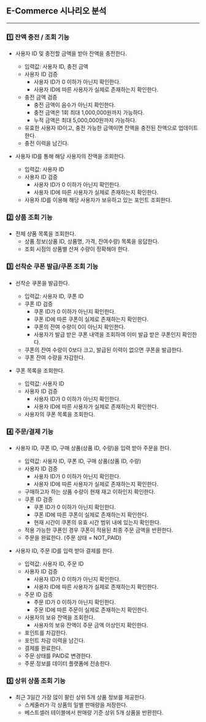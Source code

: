 ## E-Commerce 시나리오 분석

---

### 1️⃣ 잔액 충전 / 조회 기능

- 사용자 ID 및 충전할 금액을 받아 잔액을 충전한다.
  - 입력값: 사용자 ID, 충전 금액
  - 사용자 ID 검증
    - 사용자 ID가 0 이하가 아닌지 확인한다.
    - 사용자 ID에 따른 사용자가 실제로 존재하는지 확인한다.
  - 충전 금액 검증
    - 충전 금액이 음수가 아닌지 확인한다.
    - 충전 금액은 1회 최대 1,000,000원까지 가능하다.
    - 누적 금액은 최대 5,000,000원까지 가능하다.
  - 유효한 사용자 ID이고, 충전 가능한 금액이면 잔액을 충전된 잔액으로 업데이트 한다. 
  - 충전 이력을 남긴다.

- 사용자 ID를 통해 해당 사용자의 잔액을 조회한다.
  - 입력값: 사용자 ID
  - 사용자 ID 검증
    - 사용자 ID가 0 이하가 아닌지 확인한다.
    - 사용자 ID에 따른 사용자가 실제로 존재하는지 확인한다.
  - 사용자 ID를 이용해 해당 사용자가 보유하고 있는 포인트 조회한다.

### 2️⃣ 상품 조회 기능

- 전체 상품 목록을 조회한다.
  - 상품 정보(상품 ID, 상품명, 가격, 잔여수량) 목록을 응답한다.
  - 조회 시점의 상품별 산져 수량이 정확해야 한다.

### 3️⃣ 선착순 쿠폰 발급/쿠폰 조회 기능

- 선착순 쿠폰을 발급한다.
  - 입력값: 사용자 ID, 쿠폰 ID
  - 쿠폰 ID 검증
    - 쿠폰 ID가 0 이하가 아닌지 확인한다.
    - 쿠폰 ID에 따른 쿠폰이 실제로 존재하는지 확인한다.
    - 쿠폰의 잔여 수량이 0이 아닌지 확인한다.
    - 사용자가 발급 받은 쿠폰 내역을 조회하여 이미 발급 받은 쿠폰인지 확인한다.
  - 쿠폰의 잔여 수랑이 0보다 크고, 발급된 이력이 없으면 쿠폰을 발급한다.
  - 쿠폰 잔여 수량을 차감한다.

- 쿠폰 목록을 조회한다.
  - 입력값: 사용자 ID
  - 사용자 ID 검증
    - 사용자 ID가 0 이하가 아닌지 확인한다.
    - 사용자 ID에 따른 사용자가 실제로 존재하는지 확인한다.
  - 사용자의 쿠폰 목록을 조회한다.

### 4️⃣ 주문/결제 기능

- 사용자 ID, 쿠폰 ID, 구매 상품(상품 ID, 수량)을 입력 받아 주문을 한다.
  - 입력값: 사용자 ID, 쿠폰 ID, 구매 상품(상품 ID, 수량)
  - 사용자 ID 검증
    - 사용자 ID가 0 이하가 아닌지 확인한다.
    - 사용자 ID에 따른 사용자가 실제로 존재하는지 확인한다.
  - 구매하고자 하는 상품 수량이 현재 재고 이하인지 확인한다.
  - 쿠폰 ID 검증
    - 쿠폰 ID가 0 이하가 아닌지 확인한다. 
    - 쿠폰 ID에 따른 쿠폰이 실제로 존재하는지 확인한다.
    - 현재 시간이 쿠폰의 유효 시간 범위 내에 있는지 확인한다.
  - 적용 가능한 쿠푠인 경우 쿠폰이 적용된 최종 주문 금액을 반환한다.
  - 주문을 완료한다. (주문 상태 = NOT_PAID)

- 사용자 ID, 주문 ID를 입력 받아 결제를 한다.
  - 입력값: 사용자 ID, 주문 ID
  - 사용자 ID 검증
    - 사용자 ID가 0 이하가 아닌지 확인한다.
    - 사용자 ID에 따른 사용자가 실제로 존재하는지 확인한다.
  - 주문 ID 검증
    - 주문 ID가 0 이하가 아닌지 확인한다.
    - 주문 ID에 따른 주문이 실제로 존재하는지 확인한다.
  - 사용자의 보유 잔액을 조회한다.
    - 사용자의 보유 잔액이 주문 금액 이상인지 확인한다.
  - 포인트를 차감한다.
  - 포인트 차감 이력을 남긴다.
  - 결제를 완료한다.
  - 주문 상태를 PAID로 변경한다.
  - 주문 정보를 데이터 플랫폼에 전송한다.

### 5️⃣ 상위 상품 조회 기능

- 최근 3일간 가장 많이 팔린 상위 5개 상품 정보를 제공한다.
  - 스케줄러가 각 상품의 일별 판매량을 저장한다.
  - 베스트셀러 테이블에서 판매량 기준 상위 5개 상품을 반환한다.

